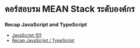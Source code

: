 # คอร์สอบรม MEAN Stack ระดับองค์กร

### Recap JavaScript and TypeScript

- [JavaScript 101](docs/JavaScript-101.md)
- [Recap JavaScript / TypeScript](docs/Recap-JavaScript-TypeScript.md)
